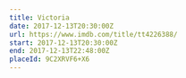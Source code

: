 ```yaml
---
title: Victoria
date: 2017-12-13T20:30:00Z
url: https://www.imdb.com/title/tt4226388/
start: 2017-12-13T20:30:00Z
end: 2017-12-13T22:48:00Z
placeId: 9C2XRVF6+X6
---
```

